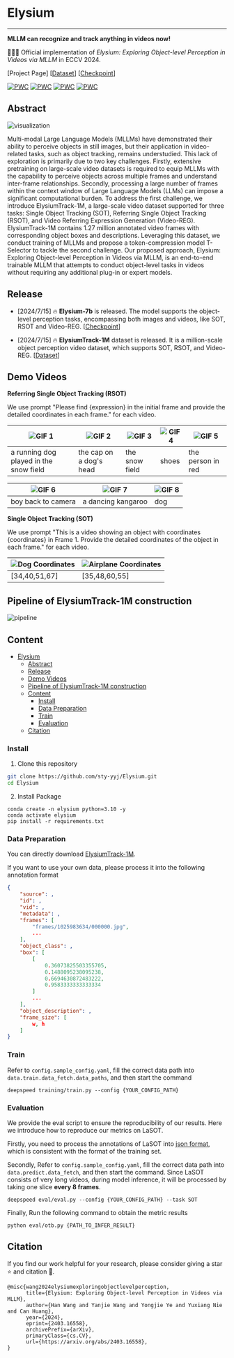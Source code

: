 # Elysium

---
**MLLM can recognize and track anything in videos now!**

🚀🚀🚀 Official implementation of *Elysium: Exploring Object-level Perception in Videos via MLLM* in ECCV 2024.

[Project Page] [[Dataset](https://huggingface.co/datasets/sty-yyj/ElysiumTrack-1M)] [[Checkpoint](https://huggingface.co/sty-yyj/elysium_7b)]

[![PWC](https://img.shields.io/endpoint.svg?url=https://paperswithcode.com/badge/elysium-exploring-object-level-perception-in/zeroshot-video-question-answer-on-msrvtt-qa)](https://paperswithcode.com/sota/zeroshot-video-question-answer-on-msrvtt-qa?p=elysium-exploring-object-level-perception-in)
[![PWC](https://img.shields.io/endpoint.svg?url=https://paperswithcode.com/badge/elysium-exploring-object-level-perception-in/zeroshot-video-question-answer-on-msvd-qa)](https://paperswithcode.com/sota/zeroshot-video-question-answer-on-msvd-qa?p=elysium-exploring-object-level-perception-in)
[![PWC](https://img.shields.io/endpoint.svg?url=https://paperswithcode.com/badge/elysium-exploring-object-level-perception-in/zeroshot-video-question-answer-on-tgif-qa)](https://paperswithcode.com/sota/zeroshot-video-question-answer-on-tgif-qa?p=elysium-exploring-object-level-perception-in)
[![PWC](https://img.shields.io/endpoint.svg?url=https://paperswithcode.com/badge/elysium-exploring-object-level-perception-in/zero-shot-single-object-tracking-on-lasot)](https://paperswithcode.com/sota/zero-shot-single-object-tracking-on-lasot?p=elysium-exploring-object-level-perception-in)

## Abstract

![visualization](./assets/visualization.png)

Multi-modal Large Language Models (MLLMs) have demonstrated their ability to perceive objects in still images, but their application in video-related tasks, such as object tracking, remains understudied. This lack of exploration is primarily due to two key challenges. Firstly, extensive pretraining on large-scale video datasets is required to equip MLLMs with the capability to perceive objects across multiple frames and understand inter-frame relationships. Secondly, processing a large number of frames within the context window of Large Language Models (LLMs) can impose a significant computational burden.
To address the first challenge, we introduce ElysiumTrack-1M, a large-scale video dataset supported for three tasks: Single Object Tracking (SOT), Referring Single Object Tracking (RSOT), and Video Referring Expression Generation (Video-REG). ElysiumTrack-1M contains 1.27 million annotated video frames with corresponding object boxes and descriptions. Leveraging this dataset, we conduct training of MLLMs and propose a token-compression model T-Selector to tackle the second challenge. Our proposed approach, Elysium: Exploring Object-level Perception in Videos via MLLM, is an end-to-end trainable MLLM that attempts to conduct object-level tasks in videos without requiring any additional plug-in or expert models. 

## Release


- [2024/7/15] 🔥 **Elysium-7b** is released. The model supports the object-level perception tasks, encompassing both images and videos, like SOT, RSOT and Video-REG. [[Checkpoint](https://huggingface.co/sty-yyj/elysium_7b)]
  
- [2024/7/15] 🔥 **ElysiumTrack-1M** dataset is released. It is a million-scale object perception video dataset, which supports SOT, RSOT, and Video-REG. [[Dataset](https://huggingface.co/datasets/sty-yyj/ElysiumTrack-1M)]


## Demo Videos

**Referring Single Object Tracking (RSOT)**

We use prompt "Please find {expression} in the initial frame and provide the detailed coordinates in each frame." for each video.

| ![GIF 1](demo/a_running_dog_played_in_the_snow_field.gif) | ![GIF 2](demo/the_cap_on_a_dogs_head.gif) | ![GIF 3](demo/the_snow_field.gif) | ![GIF 4](demo/shoes.gif) | ![GIF 5](demo/the_person_in_red.gif) |
|---|---|---|---|---|
| a running dog played in the snow field | the cap on a dog's head | the snow field | shoes | the person in red |

| ![GIF 6](demo/boy_back_to_camera.gif) | ![GIF 7](demo/a_dancing_kangaroo.gif) | ![GIF 8](demo/dog.gif) |
|---|---|---|
| boy back to camera | a dancing kangaroo | dog |

**Single Object Tracking (SOT)**

We use prompt "This is a video showing an object with coordinates {coordinates} in Frame 1. Provide the detailed coordinates of the object in each frame." for each video.

| ![Dog Coordinates](demo/coords_dog.gif) | ![Airplane Coordinates](demo/coords_airplane.gif) |
|---|---|
| [34,40,51,67] | [35,48,60,55] |

## Pipeline of ElysiumTrack-1M construction

![pipeline](./assets/pipeline.png)

## Content
- [Elysium](#elysium)
  - [Abstract](#abstract)
  - [Release](#release)
  - [Demo Videos](#demo-videos)
  - [Pipeline of ElysiumTrack-1M construction](#pipeline-of-elysiumtrack-1m-construction)
  - [Content](#content)
    - [Install](#install)
    - [Data Preparation](#data-preparation)
    - [Train](#train)
    - [Evaluation](#evaluation)
  - [Citation](#citation)

### Install

1. Clone this repository
  
  ```bash
  git clone https://github.com/sty-yyj/Elysium.git
  cd Elysium
  ```
  
2. Install Package
  
  ```Shell
  conda create -n elysium python=3.10 -y
  conda activate elysium
  pip install -r requirements.txt
  ```
  

### Data Preparation

You can directly download [ElysiumTrack-1M](https://huggingface.co/datasets/sty-yyj/ElysiumTrack-1M).

If you want to use your own data, please process it into the following annotation format

```json
{
    "source": ,
    "id": ,
    "vid": ,
    "metadata": ,
    "frames": [
        "frames/1025983634/000000.jpg",
        ...
    ],
    "object_class": ,
    "box": [
        [
            0.36073825503355705,
            0.1488095238095238,
            0.6694630872483222,
            0.9583333333333334
        ]
        ...
    ],
    "object_description": ,
    "frame_size": [
        w, h
    ]
}
```

### Train

Refer to `config.sample_config.yaml`, fill the correct data path into `data.train.data_fetch.data_paths`, and then start the command

```
deepspeed training/train.py --config {YOUR_CONFIG_PATH}
```

### Evaluation

We provide the eval script to ensure the reproducibility of our results. Here we introduce how to reproduce our metrics on LaSOT.

Firstly, you need to process the annotations of LaSOT into [json format](#data-preparation), which is consistent with the format of the training set.

Secondly, Refer to `config.sample_config.yaml`, fill the correct data path into `data.predict.data_fetch`, and then start the command. Since LaSOT consists of very long videos, during model inference, it will be processed by taking one slice **every 8 frames**.

```
deepspeed eval/eval.py --config {YOUR_CONFIG_PATH} --task SOT
```

Finally, Run the following command to obtain the metric results

```
python eval/otb.py {PATH_TO_INFER_RESULT}
```

## Citation

If you find our work helpful for your research, please consider giving a star ⭐ and citation 📝.

```
@misc{wang2024elysiumexploringobjectlevelperception,
      title={Elysium: Exploring Object-level Perception in Videos via MLLM}, 
      author={Han Wang and Yanjie Wang and Yongjie Ye and Yuxiang Nie and Can Huang},
      year={2024},
      eprint={2403.16558},
      archivePrefix={arXiv},
      primaryClass={cs.CV},
      url={https://arxiv.org/abs/2403.16558}, 
}
```